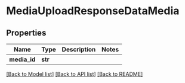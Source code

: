 # MediaUploadResponseDataMedia

## Properties
Name | Type | Description | Notes
------------ | ------------- | ------------- | -------------
**media_id** | **str** |  | 

[[Back to Model list]](../README.md#documentation-for-models) [[Back to API list]](../README.md#documentation-for-api-endpoints) [[Back to README]](../README.md)

